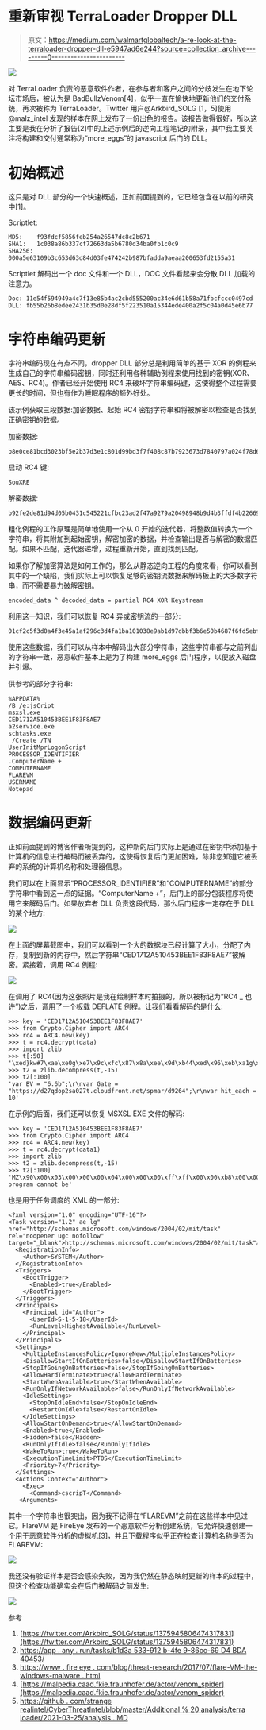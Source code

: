# 重新审视 TerraLoader Dropper DLL

> 原文：<https://medium.com/walmartglobaltech/a-re-look-at-the-terraloader-dropper-dll-e5947ad6e244?source=collection_archive---------0----------------------->

![](img/e82f7f75915ee44f445be5857ebec4e7.png)

对 TerraLoader 负责的恶意软件作者，在参与者和客户之间的分歧发生在地下论坛市场后，被认为是 BadBullzVenom[4]，似乎一直在愉快地更新他们的交付系统，再次被称为 TerraLoader。Twitter 用户@Arkbird_SOLG [1，5]使用@malz_intel 发现的样本在网上发布了一份出色的报告。该报告做得很好，所以这主要是我在分析了报告[2]中的上述示例后的逆向工程笔记的附录，其中我主要关注将构建和交付通常称为“more_eggs”的 javascript 后门的 DLL。

# 初始概述

这只是对 DLL 部分的一个快速概述，正如前面提到的，它已经包含在以前的研究中[1]。

Scriptlet:

```
MD5:    f93fdcf5856feb254a26547dc8c2b671
SHA1:   1c038a86b337cf72663da5b6780d34ba0fb1c0c9
SHA256:  000a5e63109b3c653d63d84d03fe474242b987bfadda9aeaa200653fd2155a31
```

Scriptlet 解码出一个 doc 文件和一个 DLL，DOC 文件看起来会分散 DLL 加载的注意力。

```
Doc: 11e54f594949a4c7f13e85b4ac2cbd555200ac34e6d61b58a71fbcfccc0497cd
DLL: fb55b26b8edee2431b35d0e28df5f223510a15344ede400a2f5c04a0d45e6b77
```

# 字符串编码更新

字符串编码现在有点不同，dropper DLL 部分总是利用简单的基于 XOR 的例程来生成自己的字符串编码密钥，同时还利用各种辅助例程来使用找到的密钥(XOR、AES、RC4)。作者已经开始使用 RC4 来破坏字符串编码键，这使得整个过程需要更长的时间，但也有作为睡眠程序的额外好处。

该示例获取三段数据:加密数据、起始 RC4 密钥字符串和将被解密以检查是否找到正确密钥的数据。

加密数据:

```
b8e0ce81bcd3023bf5e2b37d3e1c801d99bd3f7f408c87b7923673d7840797a024f78d62552de17aba3d10c4
```

启动 RC4 键:

```
SouXRE
```

解密数据:

```
b92fe2de81d94d05b0431c545221cfbc23ad2f47a9279a20498948b9d4b3ffdf4b22669a1eace7a3b14862d2
```

粗化例程的工作原理是简单地使用一个从 0 开始的迭代器，将整数值转换为一个字符串，将其附加到起始密钥，解密加密的数据，并检查输出是否与解密的数据匹配。如果不匹配，迭代器递增，过程重新开始，直到找到匹配。

如果你了解加密算法是如何工作的，那么从静态逆向工程的角度来看，你可以看到其中的一个缺陷，我们实际上可以恢复足够的密钥流数据来解码板上的大多数字符串，而不需要暴力破解密钥。

```
encoded_data ^ decoded_data = partial RC4 XOR Keystream
```

利用这一知识，我们可以恢复 RC4 异或密钥流的一部分:

```
01cf2c5f3d0a4f3e45a1af296c3d4fa1ba101038e9ab1d97dbbf3b6e50b4687f6fd5ebf84b8106d90b757216
```

使用这些数据，我们可以从样本中解码出大部分字符串，这些字符串都与之前列出的字符串一致，恶意软件基本上是为了构建 more_eggs 后门程序，以便放入磁盘并引爆。

供参考的部分字符串:

```
%APPDATA%
/B /e:jsCript
msxsl.exe
CED1712A510453BEE1F83F8AE7
a2service.exe
schtasks.exe
 /Create /TN
UserInitMprLogonScript
PROCESSOR_IDENTIFIER
.ComputerName +
COMPUTERNAME
FLAREVM
USERNAME
Notepad
```

# 数据编码更新

正如前面提到的博客作者所提到的，这种新的后门实际上是通过在密钥中添加基于计算机的信息进行编码而被丢弃的，这使得恢复后门更加困难，除非您知道它被丢弃的系统的计算机名称和处理器信息。

我们可以在上面显示“PROCESSOR_IDENTIFIER”和“COMPUTERNAME”的部分字符串中看到这一点的证据。“ComputerName +”，后门上的部分包装程序将使用它来解码后门。如果放弃者 DLL 负责这段代码，那么后门程序一定存在于 DLL 的某个地方:

![](img/4dc4cfddc4e393f530aac5fe27389cb7.png)

在上面的屏幕截图中，我们可以看到一个大的数据块已经计算了大小，分配了内存，复制到新的内存中，然后字符串“CED1712A510453BEE1F83F8AE7”被解密。紧接着，调用 RC4 例程:

![](img/ccaca509a995fe2dbd2cadda9c8afc32.png)

在调用了 RC4(因为这张照片是我在绘制样本时拍摄的，所以被标记为“RC4 _ 也许”)之后，调用了一个板载 DEFLATE 例程。让我们看看解码的是什么:

```
>>> key = 'CED1712A510453BEE1F83F8AE7'
>>> from Crypto.Cipher import ARC4
>>> rc4 = ARC4.new(key)
>>> t = rc4.decrypt(data)
>>> import zlib
>>> t[:50]
'\xed}kw#7\xae\xe0g\xe7\x9c\xfc\x87\x8a\xee\x9d\xb44\xed\x96\xeb\xa1g\x94\xce\xac^N\xf7\xa6\x1f\xbe\xb6;\x99\x99v\x8fW\x96\xcav\xa5\xa5*\xa5T\xb6\xe5v'
>>> t2 = zlib.decompress(t,-15)
>>> t2[:100]
'var BV = "6.6b";\r\nvar Gate = "https://d27qdop2sa027t.cloudfront.net/spmar/d9264";\r\nvar hit_each = 10'
```

在示例的后面，我们还可以恢复 MSXSL EXE 文件的解码:

```
>>> key = 'CED1712A510453BEE1F83F8AE7'
>>> from Crypto.Cipher import ARC4
>>> rc4 = ARC4.new(key)
>>> t = rc4.decrypt(data1)
>>> import zlib
>>> t2 = zlib.decompress(t,-15)
>>> t2[:100]
'MZ\x90\x00\x03\x00\x00\x00\x04\x00\x00\x00\xff\xff\x00\x00\xb8\x00\x00\x00\x00\x00\x00\x00@\x00\x00\x00\x00\x00\x00\x00\x00\x00\x00\x00\x00\x00\x00\x00\x00\x00\x00\x00\x00\x00\x00\x00\x00\x00\x00\x00\x00\x00\x00\x00\x00\x00\x00\x00\xd8\x00\x00\x00\x0e\x1f\xba\x0e\x00\xb4\t\xcd!\xb8\x01L\xcd!This program cannot be'
```

也是用于任务调度的 XML 的一部分:

```
<?xml version="1.0" encoding="UTF-16"?>
<Task version="1.2" ae lg" href="http://schemas.microsoft.com/windows/2004/02/mit/task" rel="noopener ugc nofollow" target="_blank">http://schemas.microsoft.com/windows/2004/02/mit/task">
  <RegistrationInfo>
    <Author>SYSTEM</Author>
  </RegistrationInfo>
  <Triggers>
    <BootTrigger>
      <Enabled>true</Enabled>
    </BootTrigger>
  </Triggers>
  <Principals>
    <Principal id="Author">
      <UserId>S-1-5-18</UserId>
      <RunLevel>HighestAvailable</RunLevel>
    </Principal>
  </Principals>
  <Settings>
    <MultipleInstancesPolicy>IgnoreNew</MultipleInstancesPolicy>
    <DisallowStartIfOnBatteries>false</DisallowStartIfOnBatteries>
    <StopIfGoingOnBatteries>false</StopIfGoingOnBatteries>
    <AllowHardTerminate>true</AllowHardTerminate>
    <StartWhenAvailable>true</StartWhenAvailable>
    <RunOnlyIfNetworkAvailable>false</RunOnlyIfNetworkAvailable>
    <IdleSettings>
      <StopOnIdleEnd>false</StopOnIdleEnd>
      <RestartOnIdle>false</RestartOnIdle>
    </IdleSettings>
    <AllowStartOnDemand>true</AllowStartOnDemand>
    <Enabled>true</Enabled>
    <Hidden>false</Hidden>
    <RunOnlyIfIdle>false</RunOnlyIfIdle>
    <WakeToRun>true</WakeToRun>
    <ExecutionTimeLimit>PT0S</ExecutionTimeLimit>
    <Priority>7</Priority>
  </Settings>
  <Actions Context="Author">
    <Exec>
      <Command>cscripT</Command>
   <Arguments>
```

其中一个字符串也很突出，因为我不记得在“FLAREVM”之前在这些样本中见过它。FlareVM 是 FireEye 发布的一个恶意软件分析创建系统，它允许快速创建一个用于恶意软件分析的虚拟机[3]，并且下载程序似乎正在检查计算机名称是否为 FLAREVM:

![](img/a6a04b05b0fb0e6f8b8b2d4a0ed9decf.png)

我还没有验证样本是否会感染失败，因为我仍然在静态映射更新的样本的过程中，但这个检查功能确实会在后门被解码之前发生:

![](img/1ff078c32b37abc0a1fbdd66cde2687e.png)

参考

1.  [https://twitter.com/Arkbird_SOLG/status/1375945806474317831](https://twitter.com/Arkbird_SOLG/status/1375945806474317831)
2.  [https://app . any . run/tasks/b1d3a 533-912 b-4fe 9-86cc-69 D4 BDA 40453/](https://app.any.run/tasks/b1d3a533-912b-4fe9-86cc-69d4bda40453/)
3.  [https://www . fire eye . com/blog/threat-research/2017/07/flare-VM-the-windows-malware . html](https://www.fireeye.com/blog/threat-research/2017/07/flare-vm-the-windows-malware.html)
4.  [https://malpedia.caad.fkie.fraunhofer.de/actor/venom_spider](https://malpedia.caad.fkie.fraunhofer.de/actor/venom_spider)
5.  [https://github . com/strange realintel/CyberThreatIntel/blob/master/Additional % 20 analysis/terra loader/2021-03-25/analysis . MD](https://github.com/StrangerealIntel/CyberThreatIntel/blob/master/Additional%20Analysis/Terraloader/2021-03-25/Analysis.md)
